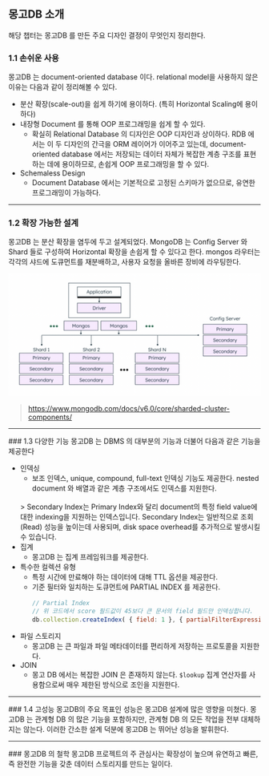 ## 몽고DB 소개
해당 챕터는 몽고DB 를 만든 주요 디자인 결정이 무엇인지 정리한다.

### 1.1 손쉬운 사용 
몽고DB 는 document-oriented database 이다. relational model을 사용하지 않은 이유는 다음과 같이 정리해볼 수 있다.
* 분산 확장(scale-out)을 쉽게 하기에 용이하다. (특히 Horizontal Scaling에 용이하다)
* 내장형 Document 를 통해 OOP 프로그래밍을 쉽게 할 수 있다.
  * 확실히 Relational Database 의 디자인은 OOP 디자인과 상이하다. RDB 에서는 이 두 디자인의 간극을 ORM 레이어가 이어주고 있는데, document-oriented database 에서는 저장되는 데이터 자체가 복잡한 계층 구조를 표현하는 데에 용이하므로, 손쉽게 OOP 프로그래밍을 할 수 있다.
* Schemaless Design 
  * Document Database 에서는 기본적으로 고정된 스키마가 없으므로, 유연한 프로그래밍이 가능하다.

<hr />

### 1.2 확장 가능한 설계
몽고DB 는 분산 확장을 염두에 두고 설계되었다. MongoDB 는 Config Server 와 Shard 들로 구성하여 Horizontal 확장을 손쉽게 할 수 있다고 한다. mongos 라우터는 각각의 샤드에 도큐먼트를 재분배하고, 사용자 요청을 올바른 장비에 라우팅한다.

![Mongodb Shard](./assets/mongodb-shard.png)
> https://www.mongodb.com/docs/v6.0/core/sharded-cluster-components/


<hr />
### 1.3 다양한 기능
몽고DB 는 DBMS 의 대부분의 기능과 더불어 다음과 같은 기능을 제공한다

* 인덱싱
  * 보조 인덱스, unique, compound, full-text 인덱싱 기능도 제공한다. nested document 와 배열과 같은 계층 구조에서도 인덱스를 지원한다.
  <br />
  > Secondary Index는 Primary Index와 달리 document의 특정 field value에 대한 indexing을 지원하는 인덱스입니다. Secondary Index는 일반적으로 조회(Read) 성능을 높이는데 사용되며, disk space overhead를 추가적으로 발생시킬 수 있습니다. 
* 집계
  * 몽고DB 는 집계 프레임워크를 제공한다. 
* 특수한 컬렉션 유형 
  * 특정 시간에 만료해야 하는 데이터에 대해 TTL 옵션을 제공한다.
  * 기준 필터와 일치하는 도큐먼트에 PARTIAL INDEX 를 제공한다.
    ```javascript
    // Partial Index
    // 위 코드에서 score 필드값이 45보다 큰 문서의 field 필드만 인덱싱합니다.
    db.collection.createIndex( { field: 1 }, { partialFilterExpression: { score: { $gt: 45 } } } )
    ```
* 파일 스토리지
  * 몽고DB 는 큰 파일과 파일 메타데이터를 편리하게 저장하는 프로토콜을 지원한다.
* JOIN
  * 몽고 DB 에서는 복잡한 JOIN 은 존재하지 않는다. `$lookup` 집계 연산자를 사용함으로써 매우 제한된 방식으로 조인을 지원한다.

<hr />
### 1.4 고성능
몽고DB의 주요 목표인 성능은 몽고DB 설계에 많은 영향을 미쳤다. 몽고DB 는 관계형 DB 의 많은 기능을 포함하지만, 관계형 DB 의 모든 작업을 전부 대체하지는 않는다. 이러한 간소한 설계 덕분에 몽고DB 는 뛰어난 성능을 발휘한다.

<hr />
### 몽고DB 의 철학
몽고DB 프로젝트의 주 관심사는 확장성이 높으며 유연하고 빠른, 즉 완전한 기능을 갖춘 데이터 스토리지를 만드는 일이다.